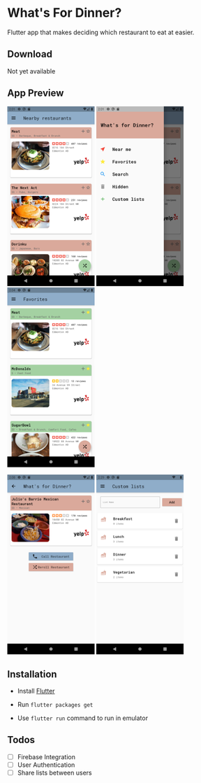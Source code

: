 # What's For Dinner?

Flutter app that makes deciding which restaurant to eat at easier. 

## Download

Not yet available

## App Preview

<p float="left">
  <img src="./images/flutter_01.png" width="200" />
  <img src="./images/flutter_02.png" width="200" /> 
  <img src="./images/flutter_03.png" width="200"/>
</p>

<p float="left">
  <img src="./images/flutter_04.png" width="200"/>
  <img src="./images/flutter_05.png" width="200"/>
</p>


## Installation

- Install [Flutter](https://flutter.dev/docs/get-started/install)

- Run `flutter packages get`

- Use `flutter run` command to run in emulator 


## Todos

- [ ] Firebase Integration
- [ ] User Authentication
- [ ] Share lists between users
